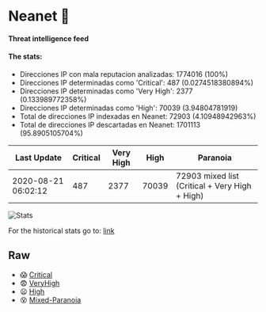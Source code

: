 # Neanet :hocho:
#### Threat intelligence feed
#### The stats:

- Direcciones IP con mala reputacion analizadas: 1774016 (100%)
- Direcciones IP determinadas como 'Critical':  487 (0.0274518380894%)
- Direcciones IP determinadas como 'Very High':  2377 (0.133989772358%)
- Direcciones IP determinadas como 'High':  70039 (3.94804781919)
- Total de direcciones IP indexadas en Neanet:  72903 (4.10948942963%)
- Total de direcciones IP descartadas en Neanet:  1701113 (95.8905105704%)

| Last Update | Critical | Very High | High | Paranoia |
| --- | --- | --- | --- | --- |
| 2020-08-21 06:02:12 | 487 | 2377 | 70039 | 72903 mixed list (Critical + Very High + High)|

![Stats](https://docs.google.com/spreadsheets/d/e/2PACX-1vSnaNMIXVabIpDJjufMlzH7poXnshF3mgd8Is1g9ytUEzVsP5my4Trn8f-xkoLLQ38xpL3HtmUexLo6/pubchart?oid=501124687&format=image)

For the historical stats go to: [link](/stats.csv)
## Raw
- :scream: [Critical](https://raw.githubusercontent.com/JavaGarcia/Neanet/master/blacklists/neanet_critical.txt)
- :fearful: [VeryHigh](https://raw.githubusercontent.com/JavaGarcia/Neanet/master/blacklists/neanet_veryHigh.txtt)
- :frowning: [High](https://raw.githubusercontent.com/JavaGarcia/Neanet/master/blacklists/neanet_high.txt)
- :dizzy_face: [Mixed-Paranoia](https://raw.githubusercontent.com/JavaGarcia/Neanet/master/blacklists/neanet_all.txt)
















































































































































































































































































































































